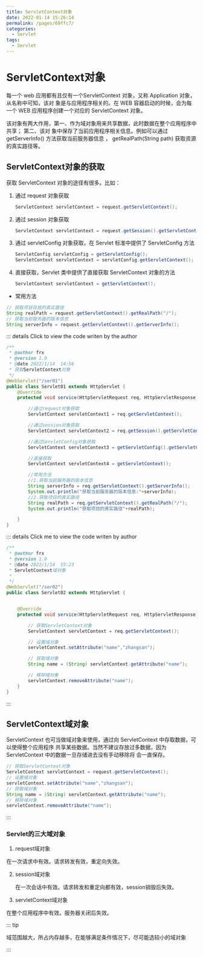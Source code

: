 ```yaml
---
title: ServletContext对象
date: 2022-01-14 15:26:14
permalink: /pages/69ffc7/
categories:
  - Servlet
tags:
  - Servlet
---
```

# ServletContext对象

每一个 web 应用都有且仅有一个ServletContext 对象，又称 Application 对象，从名称中可知，该对
象是与应用程序相关的。在 WEB 容器启动的时候，会为每一个 WEB 应用程序创建一个对应的
ServletContext 对象。

该对象有两大作用，第一、作为域对象用来共享数据，此时数据在整个应用程序中共享； 第二、该对
象中保存了当前应用程序相关信息。例如可以通过 getServerInfo() 方法获取当前服务器信息 ，
getRealPath(String path) 获取资源的真实路径等。

##  ServletContext对象的获取

获取 ServletContext 对象的途径有很多。比如：

1. 通过 request 对象获取

   ```java
   ServletContext servletContext = request.getServletContext();
   ```

2. 通过 session 对象获取

   ```java
   ServletContext servletContext = request.getSession().getServletContext();
   ```

3. 通过 servletConfig 对象获取，在 Servlet 标准中提供了 ServletConfig 方法

   ```java
   ServletConfig servletConfig = getServletConfig();
   ServletContext servletContext = servletConfig.getServletContext();
   ```

4. 直接获取，Servlet 类中提供了直接获取 ServletContext 对象的方法

   ```java
   ServletContext servletContext = getServletContext();
   ```

+ 常用方法

```java
// 获取项目存放的真实路径
String realPath = request.getServletContext().getRealPath("/");
// 获取当前服务器的版本信息
String serverInfo = request.getServletContext().getServerInfo();
```

::: details Click to view the code writen by the author

```java
/**
 * @author frx
 * @version 1.0
 * @date 2022/1/14  14:58
 * 获取ServletContext对象
 */
@WebServlet("/ser01")
public class Servlet01 extends HttpServlet {
    @Override
    protected void service(HttpServletRequest req, HttpServletResponse resp) throws ServletException, IOException {

        //通过request对象获取
        ServletContext servletContext1 = req.getServletContext();

        //通过session对象获取
        ServletContext servletContext2 = req.getSession().getServletContext();

        //通过ServletConfig对象获取
        ServletContext servletContext3 = getServletConfig().getServletContext();

        //直接获取
        ServletContext servletContext4 = getServletContext();

        //常用方法
        //1.获取当前服务器的版本信息
        String serverInfo = req.getServletContext().getServerInfo();
        System.out.println("获取当前服务器的版本信息:"+serverInfo);
        //2.获取项目的真实路径
        String realPath = req.getServletContext().getRealPath("/");
        System.out.println("获取项目的真实路径"+realPath);

    }
}
```

::: details Click me to view the code writen by author

```java
/**
 * @author frx
 * @version 1.0
 * @date 2022/1/14  15:23
 * ServletContext域对象
 *
 */
@WebServlet("/ser02")
public class Servlet02 extends HttpServlet {


    @Override
    protected void service(HttpServletRequest req, HttpServletResponse resp) throws ServletException, IOException {

        // 获取ServletContext对象
        ServletContext servletContext = req.getServletContext();

        // 设置域对象
        servletContext.setAttribute("name","zhangsan");

        // 获取域对象
        String name = (String) servletContext.getAttribute("name");

        // 移除域对象
        servletContext.removeAttribute("name");
    }
}
```

:::

##  ServletContext域对象

ServletContext 也可当做域对象来使用，通过向 ServletContext 中存取数据，可以使得整个应用程序
共享某些数据。当然不建议存放过多数据，因为 ServletContext 中的数据一旦存储进去没有手动移除将
会一直保存。

```java
// 获取ServletContext对象
ServletContext servletContext = request.getServletContext();
// 设置域对象
servletContext.setAttribute("name","zhangsan");
// 获取域对象
String name = (String) servletContext.getAttribute("name");
// 移除域对象
servletContext.removeAttribute("name");
```

::: 

### Servlet的三大域对象

1.  request域对象

   在一次请求中有效。请求转发有效，重定向失效。

2. session域对象

   在一次会话中有效。请求转发和重定向都有效，session销毁后失效。

3.  servletContext域对象

   在整个应用程序中有效。服务器关闭后失效。

::: tip

域范围越大，所占内存越多，在能够满足条件情况下，尽可能选较小的域对象

:::

